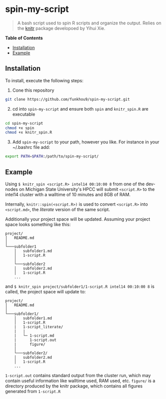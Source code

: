 # spin-my-script

> A bash script used to spin R scripts and organize the output. Relies on the [knitr](https://github.com/yihui/knitr) package developoed by Yihui Xie.

**Table of Contents**

- [Installation](#installation)
- [Example](#example)

## Installation

To install, execute the following steps:

1. Cone this repository

```sh
git clone https://github.com/funkhou9/spin-my-script.git
```

2. cd into `spin-my-script` and ensure both `spin` and `knitr_spin.R` are executable

```sh
cd spin-my-script
chmod +x spin
chmod +x knitr_spin.R
```

3. Add `spin-my-script` to your path, however you like. For instance in your ~/.bashrc file add:

```sh
export PATH=$PATH:/path/to/spin-my-script/
```

## Example


Using `$ knitr_spin <script.R> intel14 00:10:00 8`
from one of the dev-nodes on Michigan State University's HPCC will submit `<script.R>` to the intel14 cluster with a walltime of 10 minutes and 8GB of RAM.

Internally, `knitr::spin(<script.R>)` is used to convert `<script.R>` into `<script.md>`, the *literate* version of the same script.

Additionally your project space will be updated. Assuming your project space looks something like this:

```
project/
│   README.md    
│
└───subfolder1
    │   subfolder1.md
    │   1-script.R
    │
    └───subfolder2
    │   subfolder2.md
    │   1-script.R
    ...
```

and `$ knitr_spin project/subfolder1/1-script.R intel14 00:10:00 8` is called, the project space will update to:

```
project/
│   README.md    
│
└───subfolder1/
    │   subfolder1.md
    │   1-script.R
    |	1-script_literate/
    |	|
    |	└─ 1-script.md
    |      1-script.out
    |	   figure/
    │
    └───subfolder2/
    │   subfolder2.md
    │   1-script.R
    ...
```


`1-script.out` contains standard output from the cluster run, which may contain useful information 
like walltime used, RAM used, etc. `figure/` is a directory produced by the knitr package, which contains 
all figures generated from `1-script.R`

